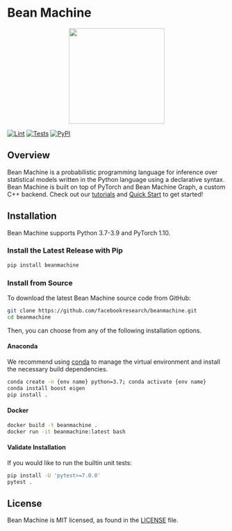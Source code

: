 # Bean Machine
<div align="center">
  <a href="http://beanmachine.org"> <img width="220px" height="220px" src="https://beanmachine.org/img/beanmachine.svg"></a>
</div>

[![Lint](https://github.com/facebookresearch/beanmachine/actions/workflows/lint.yml/badge.svg)](https://github.com/facebookresearch/beanmachine/actions/workflows/lint.yml)
[![Tests](https://github.com/facebookresearch/beanmachine/actions/workflows/test.yml/badge.svg)](https://github.com/facebookresearch/beanmachine/actions/workflows/test.yml)
[![PyPI](https://img.shields.io/pypi/v/beanmachine)](https://pypi.org/project/beanmachine)


## Overview

Bean Machine is a probabilistic programming language for inference over statistical models written in the Python language using a declarative syntax. Bean Machine is built on top of PyTorch and Bean Machine Graph, a custom C++ backend.
Check out our [tutorials](https://beanmachine.org/docs/tutorials/) and [Quick Start](https://beanmachine.org/docs/overview/quick_start/) to get started!

## Installation
Bean Machine supports Python 3.7-3.9 and PyTorch 1.10.

### Install the Latest Release with Pip

```bash
pip install beanmachine
```

### Install from Source

To download the latest Bean Machine source code from GitHub:

```bash
git clone https://github.com/facebookresearch/beanmachine.git
cd beanmachine
```

Then, you can choose from any of the following installation options.

#### Anaconda

We recommend using [conda](https://docs.conda.io/en/latest/) to manage the virtual environment and install the necessary build dependencies.

```bash
conda create -n {env name} python=3.7; conda activate {env name}
conda install boost eigen
pip install .
```

#### Docker

```bash
docker build -t beanmachine .
docker run -it beanmachine:latest bash
```

#### Validate Installation

If you would like to run the builtin unit tests:

```bash
pip install -U 'pytest>=7.0.0'
pytest .
```

## License
Bean Machine is MIT licensed, as found in the [LICENSE](LICENSE) file.
